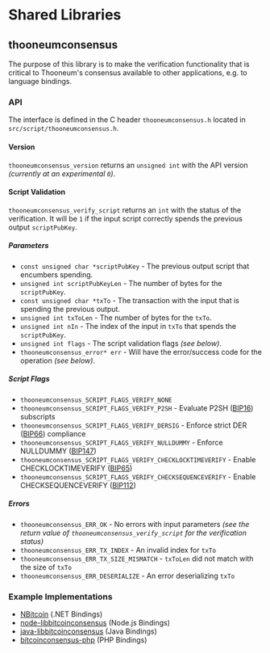 Shared Libraries
================

## thooneumconsensus

The purpose of this library is to make the verification functionality that is critical to Thooneum's consensus available to other applications, e.g. to language bindings.

### API

The interface is defined in the C header `thooneumconsensus.h` located in  `src/script/thooneumconsensus.h`.

#### Version

`thooneumconsensus_version` returns an `unsigned int` with the API version *(currently at an experimental `0`)*.

#### Script Validation

`thooneumconsensus_verify_script` returns an `int` with the status of the verification. It will be `1` if the input script correctly spends the previous output `scriptPubKey`.

##### Parameters
- `const unsigned char *scriptPubKey` - The previous output script that encumbers spending.
- `unsigned int scriptPubKeyLen` - The number of bytes for the `scriptPubKey`.
- `const unsigned char *txTo` - The transaction with the input that is spending the previous output.
- `unsigned int txToLen` - The number of bytes for the `txTo`.
- `unsigned int nIn` - The index of the input in `txTo` that spends the `scriptPubKey`.
- `unsigned int flags` - The script validation flags *(see below)*.
- `thooneumconsensus_error* err` - Will have the error/success code for the operation *(see below)*.

##### Script Flags
- `thooneumconsensus_SCRIPT_FLAGS_VERIFY_NONE`
- `thooneumconsensus_SCRIPT_FLAGS_VERIFY_P2SH` - Evaluate P2SH ([BIP16](https://github.com/bitcoin/bips/blob/master/bip-0016.mediawiki)) subscripts
- `thooneumconsensus_SCRIPT_FLAGS_VERIFY_DERSIG` - Enforce strict DER ([BIP66](https://github.com/bitcoin/bips/blob/master/bip-0066.mediawiki)) compliance
- `thooneumconsensus_SCRIPT_FLAGS_VERIFY_NULLDUMMY` - Enforce NULLDUMMY ([BIP147](https://github.com/bitcoin/bips/blob/master/bip-0147.mediawiki))
- `thooneumconsensus_SCRIPT_FLAGS_VERIFY_CHECKLOCKTIMEVERIFY` - Enable CHECKLOCKTIMEVERIFY ([BIP65](https://github.com/bitcoin/bips/blob/master/bip-0065.mediawiki))
- `thooneumconsensus_SCRIPT_FLAGS_VERIFY_CHECKSEQUENCEVERIFY` - Enable CHECKSEQUENCEVERIFY ([BIP112](https://github.com/bitcoin/bips/blob/master/bip-0112.mediawiki))

##### Errors
- `thooneumconsensus_ERR_OK` - No errors with input parameters *(see the return value of `thooneumconsensus_verify_script` for the verification status)*
- `thooneumconsensus_ERR_TX_INDEX` - An invalid index for `txTo`
- `thooneumconsensus_ERR_TX_SIZE_MISMATCH` - `txToLen` did not match with the size of `txTo`
- `thooneumconsensus_ERR_DESERIALIZE` - An error deserializing `txTo`

### Example Implementations
- [NBitcoin](https://github.com/NicolasDorier/NBitcoin/blob/master/NBitcoin/Script.cs#L814) (.NET Bindings)
- [node-libbitcoinconsensus](https://github.com/bitpay/node-libbitcoinconsensus) (Node.js Bindings)
- [java-libbitcoinconsensus](https://github.com/dexX7/java-libbitcoinconsensus) (Java Bindings)
- [bitcoinconsensus-php](https://github.com/Bit-Wasp/bitcoinconsensus-php) (PHP Bindings)
